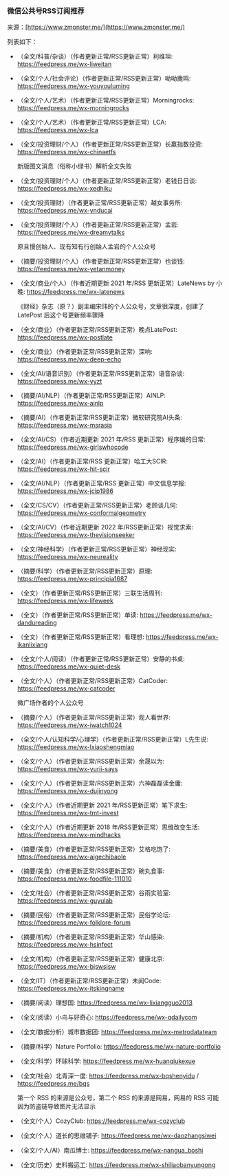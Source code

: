 ### 微信公共号RSS订阅推荐
来源：[https://www.zmonster.me/](https://www.zmonster.me/)

列表如下：
- （全文/科普/杂谈）（作者更新正常/RSS更新正常）利维坦: https://feedpress.me/wx-liweitan
- （全文/个人/社会评论）（作者更新正常/RSS更新正常）呦呦鹿鸣: https://feedpress.me/wx-youyouluming
- （全文/个人/艺术）（作者更新正常/RSS更新正常）Morningrocks: https://feedpress.me/wx-morningrocks
- （全文/个人/艺术）（作者更新正常/RSS更新正常）LCA: https://feedpress.me/wx-lca
- （全文/投资理财/个人）（作者更新正常/RSS更新正常）长赢指数投资: https://feedpress.me/wx-chinaetfs

  新版图文消息（俗称小绿书）解析全文失败

- （全文/投资理财/个人）（作者更新正常/RSS更新正常）老钱日日谈: https://feedpress.me/wx-xedhiku
- （全文/投资理财）（作者更新正常/RSS更新正常）越女事务所: https://feedpress.me/wx-ynducai
- （全文/投资理财/个人）（作者更新正常/RSS更新正常）孟岩: https://feedpress.me/wx-dreamytalks

  原且慢创始人、现有知有行创始人孟岩的个人公众号

- （摘要/投资理财/个人）（作者更新正常/RSS更新正常）也谈钱: https://feedpress.me/wx-yetanmoney
- （全文/商业/个人）（作者近期更新 2021 年/RSS 更新正常）LateNews by 小晚: https://feedpress.me/wx-latenews

  《财经》杂志（原？）副主编宋玮的个人公众号，文章很深度，创建了 LatePost 后这个号更新频率骤降

- （全文/商业）（作者更新正常/RSS更新正常）晚点LatePost: https://feedpress.me/wx-postlate
- （全文/商业）（作者更新正常/RSS更新正常）深响: https://feedpress.me/wx-deep-echo
- （全文/AI/语音识别）（作者更新正常/RSS更新正常）语音杂谈: https://feedpress.me/wx-yyzt
- （摘要/AI/NLP）（作者更新正常/RSS更新正常）AINLP: https://feedpress.me/wx-ainlp
- （摘要/AI）（作者更新正常/RSS更新正常）微软研究院AI头条: https://feedpress.me/wx-msrasia
- （全文/AI/CS）（作者近期更新 2021 年/RSS 更新正常）程序媛的日常: https://feedpress.me/wx-girlswhocode
- （全文/AI）（作者更新正常/RSS 更新正常）哈工大SCIR: https://feedpress.me/wx-hit-scir
- （全文/AI/NLP）（作者更新正常/RSS 更新正常）中文信息学报: https://feedpress.me/wx-jcip1986
- （全文/CS/CV）（作者更新正常/RSS更新正常）老顾谈几何: https://feedpress.me/wx-conformalgeometry
- （全文/AI/CV）（作者近期更新 2022 年/RSS更新正常）视觉求索: https://feedpress.me/wx-thevisionseeker
- （全文/神经科学）（作者更新正常/RSS更新正常）神经现实: https://feedpress.me/wx-neureality
- （摘要/科学）（作者更新正常/RSS更新正常）原理: https://feedpress.me/wx-principia1687
- （全文）（作者更新正常/RSS更新正常）三联生活周刊: https://feedpress.me/wx-lifeweek
- （全文）（作者更新正常/RSS更新正常）单读: https://feedpress.me/wx-dandureading
- （全文）（作者更新正常/RSS更新正常）看理想: https://feedpress.me/wx-ikanlixiang
- （全文/个人/阅读）（作者更新正常/RSS更新正常）安静的书桌: https://feedpress.me/wx-quiet-desk
- （全文/个人）（作者更新正常/RSS更新正常）CatCoder: https://feedpress.me/wx-catcoder

  微广场作者的个人公众号

- （摘要/个人）（作者更新正常/RSS更新正常）观人看世界: https://feedpress.me/wx-iwatch1024
- （全文/个人/认知科学/心理学）（作者更新正常/RSS更新正常）L先生说: https://feedpress.me/wx-lxiaoshengmiao
- （全文/个人）（作者更新正常/RSS更新正常）余晟以为: https://feedpress.me/wx-yurii-says
- （全文/个人）（作者更新正常/RSS更新正常）六神磊磊读金庸: https://feedpress.me/wx-dujinyong
- （全文/个人）（作者近期更新 2021 年/RSS更新正常）笔下求生: https://feedpress.me/wx-tmt-invest
- （全文/个人）（作者近期更新 2018 年/RSS更新正常）思维改变生活: https://feedpress.me/wx-mindhacks
- （摘要/美食）（作者更新正常/RSS更新正常）艾格吃饱了: https://feedpress.me/wx-aigechibaole
- （摘要/美食）（作者更新正常/RSS更新正常）碗丸食事: https://feedpress.me/wx-foodfile-111010
- （全文/社会）（作者更新正常/RSS更新正常）谷雨实验室: https://feedpress.me/wx-guyulab
- （摘要/民俗）（作者更新正常/RSS更新正常）民俗学论坛: https://feedpress.me/wx-folklore-forum
- （摘要/机构）（作者更新正常/RSS更新正常）华山感染: https://feedpress.me/wx-hsinfect
- （全文/机构）（作者更新正常/RSS更新正常）健康北京: https://feedpress.me/wx-bjswsjsw
- （全文/IT）（作者更新正常/RSS更新正常）未闻Code: https://feedpress.me/wx-itskingname

- （摘要/阅读）理想国: https://feedpress.me/wx-lixiangguo2013
- （全文/阅读）小鸟与好奇心: https://feedpress.me/wx-qdailycom
- （全文/数据分析）城市数据团: https://feedpress.me/wx-metrodatateam
- （摘要/科学）Nature Portfolio: https://feedpress.me/wx-nature-portfolio
- （全文/科学）环球科学: https://feedpress.me/wx-huanqiukexue
- （全文/社会）北青深一度: https://feedpress.me/wx-bqshenyidu / https://feedpress.me/bqs

  第一个 RSS 的来源是公众号，第二个 RSS 的来源是网易，网易的 RSS 可能因为防盗链导致图片无法显示

- （全文/个人）CozyClub: https://feedpress.me/wx-cozyclub
- （全文/个人）道长的思维铺子: https://feedpress.me/wx-daozhangsiwei
- （全文/个人/AI）南瓜博士: https://feedpress.me/wx-nangua_boshi
- （全文/历史）史料搬运工: https://feedpress.me/wx-shiliaobanyungong